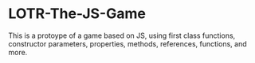 # LOTR-The-JS-Game

This is a protoype of a game based on JS, using first class functions, constructor parameters, properties, methods, references, functions, and more.
